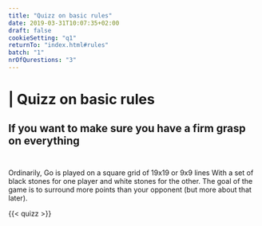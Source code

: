```yaml
---
title: "Quizz on basic rules"
date: 2019-03-31T10:07:35+02:00
draft: false
cookieSetting: "q1"
returnTo: "index.html#rules"
batch: "1"
nrOfQurestions: "3"
---
```


# | Quizz on basic rules
## If you want to make sure you have a firm grasp on everything <br><br>

Ordinarily, Go is played on a square grid of 19x19 or 9x9 lines With a set of black stones for one player and white stones for the other. The goal of the game is to surround more points than your opponent (but more about that later).

{{< quizz >}}
